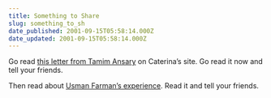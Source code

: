 ```yaml
---
title: Something to Share
slug: something_to_sh
date_published: 2001-09-15T05:58:14.000Z
date_updated: 2001-09-15T05:58:14.000Z
---
```


Go read [this letter from Tamim Ansary](http://www.caterina.net/2001_09_01_archive.html#5694830) on Caterina’s site. Go read it now and tell your friends.

Then read about [Usman Farman’s experience](http://www.e46fanatics.com/phorum/read.php?f=1&amp;i=45274&amp;t=45274). Read it and tell your friends.
